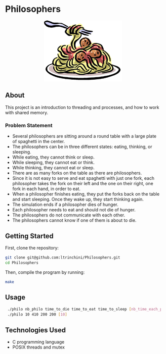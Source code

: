 # Philosophers

<div style="display" align="center">
<img src="./rscs/Spaghetti.png" width="50%">
</div>

## About <a name = "about"></a>

This project is an introduction to threading and processes, and how to work with shared memory.

### Problem Statement
- Several philosophers are sitting around a round table with a large plate of spaghetti in the center.
- The philosophers can be in three different states: eating, thinking, or sleeping.
- While eating, they cannot think or sleep.
- While sleeping, they cannot eat or think.
- While thinking, they cannot eat or sleep.
- There are as many forks on the table as there are philosophers.
- Since it is not easy to serve and eat spaghetti with just one fork, each philosopher takes the fork on their left and the one on their right, one fork in each hand, in order to eat.
- When a philosopher finishes eating, they put the forks back on the table and start sleeping. Once they wake up, they start thinking again.
- The simulation ends if a philosopher dies of hunger.
- Each philosopher needs to eat and should not die of hunger.
- The philosophers do not communicate with each other.
- The philosophers cannot know if one of them is about to die.

## Getting Started

First, clone the repository:

```` bash
git clone git@github.com:ltrinchini/Philosophers.git
cd Philosophers
````

Then, compile the program by running:
````bash
make
````

## Usage <a name = "usage"></a>

````bash
 ./philo nb_philo time_to_die time_to_eat time_to_sleep [nb_time_each_philo_must_eat]
 ./philo 10 410 200 200 [10]
````

## Technologies Used

- C programming language
- POSIX threads and mutex
